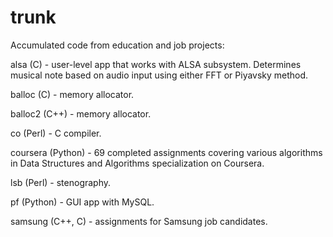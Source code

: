 # trunk
Accumulated code from education and job projects:

alsa (C) - user-level app that works with ALSA subsystem. Determines musical note based on audio input using either FFT or Piyavsky method.

balloc (C) - memory allocator.

balloc2 (C++) - memory allocator.

co (Perl) - C compiler.

coursera (Python) - 69 completed assignments covering various algorithms in Data Structures and Algorithms specialization on Coursera.

lsb (Perl) - stenography.

pf (Python) - GUI app with MySQL.

samsung (C++, C) - assignments for Samsung job candidates.
